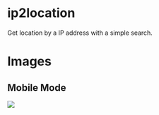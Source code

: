 # ip2location
Get location by a IP address with a simple search.

# Images
<h2>Mobile Mode</h2>
<img src="mobile.png">
